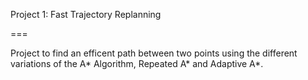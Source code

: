 Project 1: Fast Trajectory Replanning

===

Project to find an efficent path between two points using the different variations of the A* Algorithm, Repeated A* and Adaptive A*.